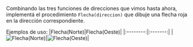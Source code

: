 Combinando las tres funciones de direcciones que vimos hasta ahora, implementá el procedimiento `Flecha(direccion)` que dibuje una flecha roja en la dirección correspondiente.

Ejemplos de uso:
|Flecha(Norte)|Flecha(Oeste)|
|:--------:|:-------:|
|![Flecha(Norte)](https://raw.githubusercontent.com/sagrado-corazon-alcal/mumuki-guia-fundamentos-expresiones/master/images/flecha-norte.png)|![Flecha(Oeste)](https://raw.githubusercontent.com/sagrado-corazon-alcal/mumuki-guia-fundamentos-expresiones/master/images/flecha-oeste.png)|